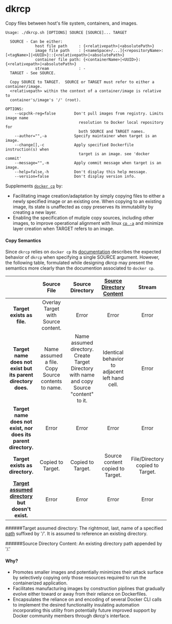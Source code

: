 # dkrcp
Copy files between host's file system, containers, and images.
```
Usage: ./dkrcp.sh [OPTIONS] SOURCE [SOURCE]... TARGET 

  SOURCE - Can be either: 
             host file path     : {<relativepath>|<absolutePath>}
             image file path    : [<nameSpace>/...]{<repositoryName>:[<tagName>]|<UUID>}::{<relativepath>|<absolutePath>}
             container file path: {<containerName>|<UUID>}:{<relativepath>|<absolutePath>}
             stream             : -
  TARGET - See SOURCE.

  Copy SOURCE to TARGET.  SOURCE or TARGET must refer to either a container/image.
  <relativepath> within the context of a container/image is relative to
  container's/image's '/' (root).

OPTIONS:
    --ucpchk-reg=false        Don't pull images from registry. Limits image name
                                resolution to Docker local repository for  
                                both SOURCE and TARGET names.
    --author="",-a            Specify maintainer when target is an image.
    --change[],-c             Apply specified Dockerfile instruction(s) when
                                target is an image. see 'docker commit'
    --message="",-m           Apply commit message when target is an image.
    --help=false,-h           Don't display this help message.
    --version=false           Don't display version info.
```

Supplements [```docker cp```](https://docs.docker.com/engine/reference/commandline/cp/) by:
  * Facilitating image creation/adaptation by simply copying files to either a newly specified image or an existing one.  When copying to an existing image, its state is unaffected as copy preserves its immutability by creating a new layer.
  * Enabling the specification of mutiple copy sources, including other images, to improve operational alignment with linux [```cp -a```](https://en.wikipedia.org/wiki/Cp_%28Unix%29) and minimize layer creation when TARGET refers to an image.
 
#### Copy Semantics
Since ```dkrcp``` relies on ```docker cp``` its [documentation](https://docs.docker.com/engine/reference/commandline/cp/) describes the expected behavior of ```dkrcp``` when specifying a single SOURCE argument.  However, the following table, formulated while designing dkrcp may present the semantics more clearly than the documention associated to ```docker cp```.

|         | Source File  | Source Directory | [Source Directory Content](https://github.com/WhisperingChaos/dkrcp/blob/master/README.md#source-directory-content-an-existing-directory-path-appended-by-) | Stream |
| :--:    | :----------: | :---------------:| :---------------: | :-------: |
| **Target exists as file.** | Overlay Target with Source content. | Error |Error | Error |
| **Target name does not exist but its parent directory does.** | Name assumed a file. Copy Source contents to name.| Name assumed directory. Create Target Directory with name and copy Source "content" to it. | Identical behavior to adjacent left hand cell. | Error |
| **Target name does not exist, nor does its parent directory.** | Error | Error | Error | Error|
| **Target exists as directory.** | Copied to Target. | Copied to Target. | Source content copied to Target. | File/Directory copied to Target. |
| **[Target assumed directory](https://github.com/WhisperingChaos/dkrcp/blob/master/README.md#target-assumed-directory-the-rightmost-last-name-of-a-specified-path-suffixed-by---it-is-assumed-to-reference-an-existing-directory) but doesn't exist.** | Error | Error | Error | Error |

######Target assumed directory: The rightmost, last, name of a specified [path](https://en.wikipedia.org/wiki/Path_%28computing%29) suffixed by '/'.  It is assumed to reference an existing directory.

######Source Directory Content: An existing directory path appended by '/.' 

#### Why?
  * Promotes smaller images and potentially minimizes their attack surface by selectively copying only those resources required to run the containerized application.
  * Facilitates manufacturing images by construction piplines that gradually evolve either toward or away from their reliance on Dockerfiles.
  * Encapsulates the reliance on and encoding of several Docker CLI calls to implement the desired functionality insulating automation incorporating this utility from potentially future improved support by Docker community members through dkrcp's interface.
